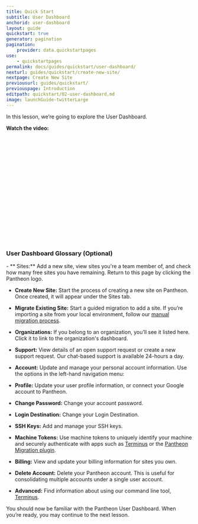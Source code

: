 ```yaml
---
title: Quick Start
subtitle: User Dashboard
anchorid: user-dashboard
layout: guide
quickstart: true
generator: pagination
pagination:
    provider: data.quickstartpages
use:
    - quickstartpages
permalink: docs/guides/quickstart/user-dashboard/
nexturl: guides/quickstart/create-new-site/
nextpage: Create New Site
previousurl: guides/quickstart/
previouspage: Introduction
editpath: quickstart/02-user-dashboard.md
image: launchGuide-twitterLarge
---
```

In this lesson, we’re going to explore the User Dashboard.

**Watch the video:**
<div class="panel panel-drop panel-guide">
<script src="//fast.wistia.com/embed/medias/hzsntt6bi2.jsonp" async></script><script src="//fast.wistia.com/assets/external/E-v1.js" async></script><div class="wistia_responsive_padding" style="padding:56.25% 0 0 0;position:relative;"><div class="wistia_responsive_wrapper" style="height:100%;left:0;position:absolute;top:0;width:100%;"><div class="wistia_embed wistia_async_hzsntt6bi2 videoFoam=true" style="height:100%;width:100%">&nbsp;</div></div></div>
</div>

<div class="panel panel-drop panel-guide" id="accordion">
  <div class="panel-heading panel-drop-heading">
    <a class="accordion-toggle panel-drop-title collapsed" data-toggle="collapse" data-parent="#accordion" data-proofer-ignore data-target="#user-dashboard-tour"><h3 class="panel-title panel-drop-title" style="cursor:pointer;"><span style="line-height:.9" class="glyphicons glyphicons-lightbulb"></span> User Dashboard Glossary (Optional)</h3></a>
  </div>
<div id="user-dashboard-tour" class="collapse">
<div class="panel-inner" markdown="1">
- **<span class="glyphicons glyphicons-more-windows" aria-hidden="true"></span> Sites:** Add a new site, view sites you're a team member of, and check how many free sites you have remaining. Return to this page by clicking the Pantheon logo.

 - **<span class="glyphicons glyphicons-plus" aria-hidden="true"></span> Create New Site:** Start the process of creating a new site on Pantheon. Once created, it will appear under the Sites tab.

 - **Migrate Existing Site:** Start a guided migration to add a site. If you’re importing a site from your local environment, follow our [manual migration process](/docs/migrate-manual).

- **<span class="glyphicons glyphicons-group" aria-hidden="true"></span> Organizations:** If you belong to an organization, you’ll see it listed here. Click it to link to the organization's dashboard.

- **<span class="glyphicons glyphicons-flag" aria-hidden="true"></span> Support:** View details of an open support request or create a new support request. Our chat-based support is available 24-hours a day.

- **<span class="glyphicons glyphicons-cogwheel" aria-hidden="true"></span> Account:** Update and manage your personal account information. Use the options in the left-hand navigation menu:

 - **Profile:** Update your user profile information, or connect your Google account to Pantheon.

 - **Change Password:** Change your account password.

 - **Login Destination:** Change your Login Destination.

 - **SSH Keys:** Add and manage your SSH keys.

 - **Machine Tokens:** Use machine tokens to uniquely identify your machine and securely authenticate with apps such as [Terminus](/docs/terminus) or the [Pantheon Migration plugin](/docs/migrate-wordpress).

 - **Billing:** View and update your billing information for sites you own.

 - **Delete Account:** Delete your Pantheon account. This is useful for consolidating multiple accounts under a single user account.

- **<span class="glyphicons glyphicons-embed-close" aria-hidden="true"></span> Advanced:** Find information about using our command line tool, [Terminus](/docs/terminus).
</div>
</div>
</div>

You should now be familiar with the Pantheon User Dashboard. When you’re ready, you may continue to the next lesson.
